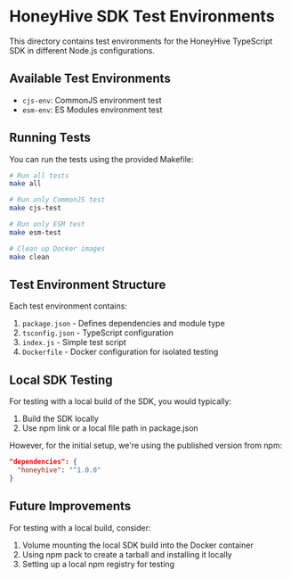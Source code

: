 # HoneyHive SDK Test Environments

This directory contains test environments for the HoneyHive TypeScript SDK in different Node.js configurations.

## Available Test Environments

- `cjs-env`: CommonJS environment test
- `esm-env`: ES Modules environment test

## Running Tests

You can run the tests using the provided Makefile:

```bash
# Run all tests
make all

# Run only CommonJS test
make cjs-test

# Run only ESM test
make esm-test

# Clean up Docker images
make clean
```

## Test Environment Structure

Each test environment contains:

1. `package.json` - Defines dependencies and module type
2. `tsconfig.json` - TypeScript configuration
3. `index.js` - Simple test script
4. `Dockerfile` - Docker configuration for isolated testing

## Local SDK Testing

For testing with a local build of the SDK, you would typically:

1. Build the SDK locally
2. Use npm link or a local file path in package.json

However, for the initial setup, we're using the published version from npm:

```json
"dependencies": {
  "honeyhive": "^1.0.0"
}
```

## Future Improvements

For testing with a local build, consider:

1. Volume mounting the local SDK build into the Docker container
2. Using npm pack to create a tarball and installing it locally
3. Setting up a local npm registry for testing 